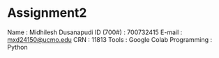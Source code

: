 # Assignment2

Name : Midhilesh Dusanapudi 
ID (700#) : 700732415 
E-mail : mxd24150@ucmo.edu 
CRN : 11813
Tools : Google Colab 
Programming : Python

